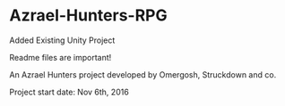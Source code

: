 # Azrael-Hunters-RPG
Added Existing Unity Project

Readme files are important!

An Azrael Hunters project developed by Omergosh, Struckdown and co.

Project start date: Nov 6th, 2016
